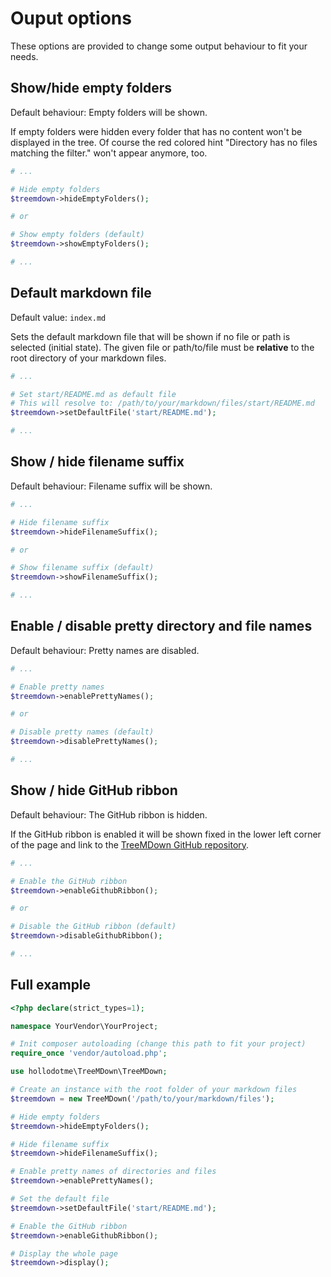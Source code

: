 # Ouput options

These options are provided to change some output behaviour to fit your needs.

## Show/hide empty folders

Default behaviour: Empty folders will be shown.

If empty folders were hidden every folder that has no content won't be displayed in the tree.
Of course the red colored hint "Directory has no files matching the filter." won't appear anymore, too.

```php
# ...

# Hide empty folders
$treemdown->hideEmptyFolders();

# or

# Show empty folders (default)
$treemdown->showEmptyFolders();

# ...
```

## Default markdown file

Default value: `index.md`

Sets the default markdown file that will be shown if no file or path is selected (initial state).
The given file or path/to/file must be __relative__ to the root directory of your markdown files.

```php
# ...

# Set start/README.md as default file
# This will resolve to: /path/to/your/markdown/files/start/README.md
$treemdown->setDefaultFile('start/README.md');

# ...
```

## Show / hide filename suffix

Default behaviour: Filename suffix will be shown.

```php
# ...

# Hide filename suffix
$treemdown->hideFilenameSuffix();

# or

# Show filename suffix (default)
$treemdown->showFilenameSuffix();

# ...
```

## Enable / disable pretty directory and file names

Default behaviour: Pretty names are disabled.

```php
# ...

# Enable pretty names
$treemdown->enablePrettyNames();

# or

# Disable pretty names (default)
$treemdown->disablePrettyNames();

# ...
```

## Show / hide GitHub ribbon

Default behaviour: The GitHub ribbon is hidden.

If the GitHub ribbon is enabled it will be shown fixed in the lower left corner of the page and
link to the [TreeMDown GitHub repository](https://github.com/hollodotme/TreeMDown).

```php
# ...

# Enable the GitHub ribbon
$treemdown->enableGithubRibbon();

# or

# Disable the GitHub ribbon (default)
$treemdown->disableGithubRibbon();

# ...
```

## Full example

```php
<?php declare(strict_types=1);

namespace YourVendor\YourProject;

# Init composer autoloading (change this path to fit your project)
require_once 'vendor/autoload.php';

use hollodotme\TreeMDown\TreeMDown;

# Create an instance with the root folder of your markdown files
$treemdown = new TreeMDown('/path/to/your/markdown/files');

# Hide empty folders
$treemdown->hideEmptyFolders();

# Hide filename suffix
$treemdown->hideFilenameSuffix();

# Enable pretty names of directories and files
$treemdown->enablePrettyNames();

# Set the default file
$treemdown->setDefaultFile('start/README.md');

# Enable the GitHub ribbon
$treemdown->enableGithubRibbon();

# Display the whole page
$treemdown->display();
```
